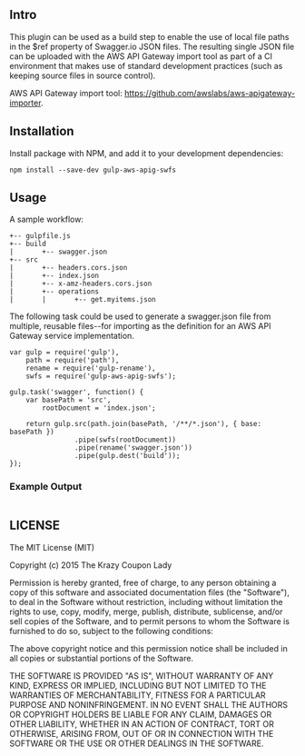 ## Intro

This plugin can be used as a build step to enable the use of local file paths in the $ref property of Swagger.io JSON files.  The resulting single JSON file can be uploaded with the AWS API Gateway import tool as part of a CI environment that makes use of standard development practices (such as keeping source files in source control).

AWS API Gateway import tool: https://github.com/awslabs/aws-apigateway-importer.

## Installation

Install package with NPM, and add it to your development dependencies:

```npm install --save-dev gulp-aws-apig-swfs```

## Usage
A sample workflow:

```.
+-- gulpfile.js
+-- build
|       +-- swagger.json
+-- src
|       +-- headers.cors.json
|       +-- index.json
|       +-- x-amz-headers.cors.json
|       +-- operations
|       |       +-- get.myitems.json
```

The following task could be used to generate a swagger.json file from multiple, reusable files--for importing as the definition for an AWS API Gateway service implementation.

```
var gulp = require('gulp'),
    path = require('path'),
	rename = require('gulp-rename'),
    swfs = require('gulp-aws-apig-swfs');
    
gulp.task('swagger', function() {
	var basePath = 'src',
		rootDocument = 'index.json';

	return gulp.src(path.join(basePath, '/**/*.json'), { base: basePath })
				.pipe(swfs(rootDocument))
				.pipe(rename('swagger.json'))
				.pipe(gulp.dest('build'));
});
```

### Example Output

```

```

## LICENSE

The MIT License (MIT)

Copyright (c) 2015 The Krazy Coupon Lady

Permission is hereby granted, free of charge, to any person obtaining a copy
of this software and associated documentation files (the "Software"), to deal
in the Software without restriction, including without limitation the rights
to use, copy, modify, merge, publish, distribute, sublicense, and/or sell
copies of the Software, and to permit persons to whom the Software is
furnished to do so, subject to the following conditions:

The above copyright notice and this permission notice shall be included in all
copies or substantial portions of the Software.

THE SOFTWARE IS PROVIDED "AS IS", WITHOUT WARRANTY OF ANY KIND, EXPRESS OR
IMPLIED, INCLUDING BUT NOT LIMITED TO THE WARRANTIES OF MERCHANTABILITY,
FITNESS FOR A PARTICULAR PURPOSE AND NONINFRINGEMENT. IN NO EVENT SHALL THE
AUTHORS OR COPYRIGHT HOLDERS BE LIABLE FOR ANY CLAIM, DAMAGES OR OTHER
LIABILITY, WHETHER IN AN ACTION OF CONTRACT, TORT OR OTHERWISE, ARISING FROM,
OUT OF OR IN CONNECTION WITH THE SOFTWARE OR THE USE OR OTHER DEALINGS IN THE
SOFTWARE.


